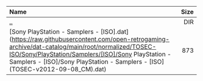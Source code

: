 |Name|Size|
|:---|---:|
|[..](../index.html)|DIR|
|[Sony PlayStation - Samplers - [ISO].dat](https://raw.githubusercontent.com/open-retrogaming-archive/dat-catalog/main/root/normalized/TOSEC-ISO/Sony/PlayStation/Samplers/[ISO]/Sony PlayStation - Samplers - [ISO]/Sony PlayStation - Samplers - [ISO] (TOSEC-v2012-09-08_CM).dat)|873|

